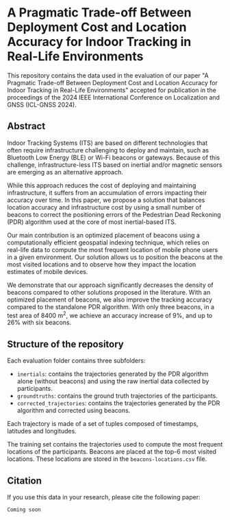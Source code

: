 # A Pragmatic Trade-off Between Deployment Cost and Location Accuracy for Indoor Tracking in Real-Life Environments

This repository contains the data used in the evaluation of our paper "A Pragmatic Trade-off Between Deployment Cost and Location Accuracy for Indoor Tracking in Real-Life Environments" accepted for publication in the proceedings of the 2024 IEEE International Conference on Localization and GNSS (ICL-GNSS 2024).

## Abstract
Indoor Tracking Systems (ITS) are based on different technologies that often require infrastructure challenging to deploy and maintain, such as Bluetooth Low Energy (BLE) or Wi-Fi beacons or gateways. Because of this challenge, infrastructure-less ITS based on inertial and/or magnetic sensors are emerging as an alternative approach.

While this approach reduces the cost of deploying and maintaining infrastructure, it suffers from an accumulation of errors impacting their accuracy over time. In this paper, we propose a solution that balances location accuracy and infrastructure cost by using a small number of beacons to correct the positioning errors of the Pedestrian Dead Reckoning (PDR) algorithm used at the core of most inertial-based ITS.

Our main contribution is an optimized placement of beacons using a computationally efficient geospatial indexing technique, which relies on real-life data to compute the most frequent location of mobile phone users in a given environment. Our solution allows us to position the beacons at the most visited locations and to observe how they impact the location estimates of mobile devices.

We demonstrate that our approach significantly decreases the density of beacons compared to other solutions proposed in the literature. With an optimized placement of beacons, we also improve the tracking accuracy compared to the standalone PDR algorithm. With only three beacons, in a test area of 8400 m<sup>2</sup>, we achieve an accuracy increase of 9%, and up to 26% with six beacons.

## Structure of the repository

Each evaluation folder contains three subfolders:
- `inertials`: contains the trajectories generated by the PDR algorithm alone (without beacons) and using the raw inertial data collected by participants.
- `groundtruths`: contains the ground truth trajectories of the participants.
- `corrected_trajectories`: contains the trajectories generated by the PDR algorithm and corrected using beacons.

Each trajectory is made of a set of tuples composed of timestamps, latitudes and longitudes. 

The training set contains the trajectories used to compute the most frequent locations of the participants.
Beacons are placed at the top-6 most visited locations.
These locations are stored in the `beacons-locations.csv` file. 

## Citation

If you use this data in your research, please cite the following paper:

```
Coming soon
```
